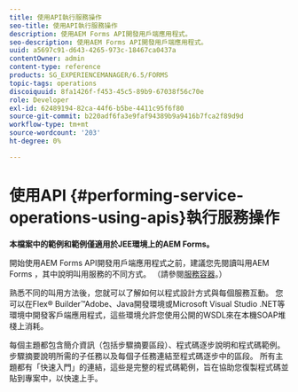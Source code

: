 ```yaml
---
title: 使用API執行服務操作
seo-title: 使用API執行服務操作
description: 使用AEM Forms API開發用戶端應用程式。
seo-description: 使用AEM Forms API開發用戶端應用程式。
uuid: a5697c91-d643-4265-973c-18467ca0437a
contentOwner: admin
content-type: reference
products: SG_EXPERIENCEMANAGER/6.5/FORMS
topic-tags: operations
discoiquuid: 8fa1426f-f453-45c5-89b9-67038f56c70e
role: Developer
exl-id: 62489194-82ca-44f6-b5be-4411c95f6f80
source-git-commit: b220adf6fa3e9faf94389b9a9416b7fca2f89d9d
workflow-type: tm+mt
source-wordcount: '203'
ht-degree: 0%

---
```


# 使用API {#performing-service-operations-using-apis}執行服務操作

**本檔案中的範例和範例僅適用於JEE環境上的AEM Forms。**

開始使用AEM Forms API開發用戶端應用程式之前，建議您先閱讀叫用AEM Forms ，其中說明叫用服務的不同方式。 （請參閱[服務容器](/help/forms/developing/service-container.md#service-container)。）

熟悉不同的叫用方法後，您就可以了解如何以程式設計方式與每個服務互動。 您可以在Flex® Builder™Adobe、Java開發環境或Microsoft Visual Studio .NET等環境中開發客戶端應用程式，這些環境允許您使用公開的WSDL來在本機SOAP堆棧上消耗。

每個主題都包含簡介資訊（包括步驟摘要區段）、程式碼逐步說明和程式碼範例。 步驟摘要說明所需的子任務以及每個子任務連結至程式碼逐步中的區段。 所有主題都有「快速入門」的連結，這些是完整的程式碼範例，旨在協助您復製程式碼並貼到專案中，以快速上手。
